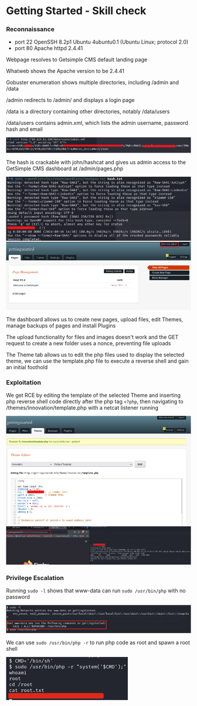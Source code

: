 # Getting Started - Skill check

### Reconnaissance

- port 22 OpenSSH 8.2p1 Ubuntu 4ubuntu0.1 (Ubuntu Linux; protocol 2.0)
- port 80 Apache httpd 2.4.41

Webpage resolves to Getsimple CMS default landing page

Whatweb shows the Apache version to be 2.4.41

Gobuster enumeration shows multiple directories, including /admin and /data

/admin redirects to /admin/ and displays a login page

/data is a directory containing other directories, notably /data/users

/data/users contains admin.xml, which lists the admin username, password hash and email

![admin](./img/user_data.png)

The hash is crackable with john/hashcat and gives us admin access to the GetSimple CMS dashboard at 
/admin/pages.php

![password](./img/pwd.png)
![dashboard](./img/dash.png)

The dashboard allows us to create new pages, upload files, edit Themes, manage backups of pages and install 
Plugins

The upload functionality for files and images doesn't work and the GET request to create a new folder uses a 
nonce, preventing file uploads

The Theme tab allows us to edit the php files used to display the selected theme, we can use the template.php 
file to execute a reverse shell and gain an initial foothold

### Exploitation

We get RCE by editing the template of the selected Theme and inserting php reverse shell code directly after 
the php tag `<?php`, then navigating to /themes/Innovation/template.php with a netcat listener running

![theme](./img/theme_rev_shell.png)
![shell](./img/rev_shell.png)

### Privilege Escalation

Running `sudo -l` shows that www-data can run `sudo /usr/bin/php` with no password

![sudo](./img/sudo.png)

We can use `sudo /usr/bin/php -r` to run php code as root and spawn a root shell

![root](./img/root.png)

